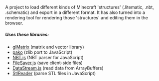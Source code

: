 A project to load different kinds of Minecraft 'structures' (.litematic, .nbt, .schematic) and export in a different format. It has also turned into a rendering tool for rendering those 'structures' and editing them in the browser.

##### Uses these libraries:
- [glMatrix](https://github.com/toji/gl-matrix) (matrix and vector library)
- [pako](https://github.com/nodeca/pako) (zlib port to JavaScript)
- [NBT.js](https://github.com/sjmulder/nbt-js) (NBT parser for JavaScript)
- [FileSaver.js](https://github.com/eligrey/FileSaver.js) (save client-side files)
- [DataStream.js](https://github.com/kig/DataStream.js) (read data from ArrayBuffers)
- [StlReader](https://github.com/csvurt/stl-reader) (parse STL files in JavaScript)